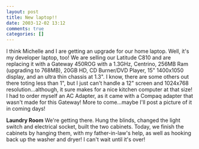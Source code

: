 ```yaml
---
layout: post
title: New laptop!!
date: 2003-12-02 13:12
comments: true
categories: []
---
```

I think Michelle and I are getting an upgrade for our home laptop. Well, it's my developer laptop, too! We are selling our Latitude C810 and are replacing it with a Gateway 450ROG with a 1.3GHz, Centrino, 256MB Ram (upgrading to 768MB), 20GB HD, CD Burner/DVD Player, 15" 1400x1050 display, and an ultra thin chassis at 1.3". I know, there are some others out there toting less than 1", but I just can't handle a 12" screen and 1024x768 resolution...although, it sure makes for a nice kitchen computer at that size! I had to order myself an AC Adapter, as it came with a Compaq adapter that wasn't made for this Gateway! More to come...maybe I'll post a picture of it in coming days!

<strong>Laundry Room</strong>
We're getting there. Hung the blinds, changed the light switch and electrical socket, built the two cabinets. Today, we finish the cabinets by hanging them, with my father-in-law's help, as well as hooking back up the washer and dryer! I can't wait until it's over!
